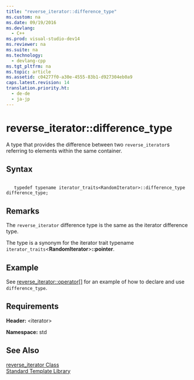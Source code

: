 ```yaml
---
title: "reverse_iterator::difference_type"
ms.custom: na
ms.date: 09/19/2016
ms.devlang: 
  - C++
ms.prod: visual-studio-dev14
ms.reviewer: na
ms.suite: na
ms.technology: 
  - devlang-cpp
ms.tgt_pltfrm: na
ms.topic: article
ms.assetid: c04277f0-a30e-4555-83b1-d927304eb0a9
caps.latest.revision: 14
translation.priority.ht: 
  - de-de
  - ja-jp
---
```

# reverse_iterator::difference_type
A type that provides the difference between two `reverse_iterator`s referring to elements within the same container.  
  
## Syntax  
  
```  
  
   typedef typename iterator_traits<RandomIterator>::difference_type  
difference_type;  
```  
  
## Remarks  
 The `reverse_iterator` difference type is the same as the iterator difference type.  
  
 The type is a synonym for the iterator trait typename `iterator_traits`<**RandomIterator**>**::pointer**.  
  
## Example  
 See [reverse_iterator::operator&#91;&#93;](../vs140/reverse_iterator--operator.md) for an example of how to declare and use `difference_type`.  
  
## Requirements  
 **Header:** <iterator\>  
  
 **Namespace:** std  
  
## See Also  
 [reverse_iterator Class](../vs140/reverse_iterator-Class.md)   
 [Standard Template Library](../vs140/Standard-Template-Library.md)